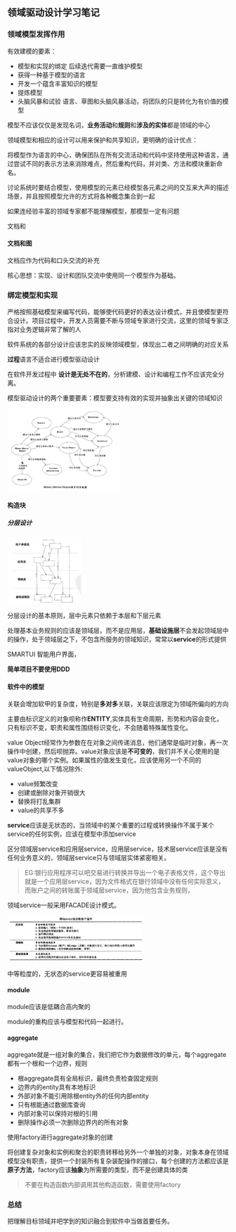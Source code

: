 ## 领域驱动设计学习笔记

### 领域模型发挥作用

有效建模的要素：

- 模型和实现的绑定 后续迭代需要一直维护模型
- 获得一种基于模型的语言
- 开发一个蕴含丰富知识的模型
- 提炼模型
- 头脑风暴和试验 语言、草图和头脑风暴活动，将团队的只是转化为有价值的模型

模型不应该仅仅是发现名词，**业务活动**和**规则**和**涉及的实体**都是领域的中心

领域模型和相应的设计可以用来保护和共享知识，更明确的设计优点：

将模型作为语言的中心，确保团队在所有交流活动和代码中坚持使用这种语言，通过尝试不同的表示方法来消除难点，然后重构代码，并对类、方法和模块重新命名。

讨论系统时要结合模型，使用模型的元素已经模型各元素之间的交互来大声的描述场景，并且按照模型允许的方式将各种概念集合到一起

如果连经验丰富的领域专家都不能理解模型，那模型一定有问题

文档和

#### 文档和图

文档应作为代码和口头交流的补充

核心思想：实现、设计和团队交流中使用同一个模型作为基础。

### 绑定模型和实现

严格按照基础模型来编写代码，能够使代码更好的表达设计模式，并且使模型更符合设计。项目过程中，开发人员需要不断与领域专家进行交流，这里的领域专家泛指对业务逻辑非常了解的人

软件系统的各部分设计应该忠实的反映领域模型，体现出二者之间明确的对应关系

**过程**语言不适合进行模型驱动设计

在软件开发过程中 **设计是无处不在的**，分析建模、设计和编程工作不应该完全分离。

模型驱动设计的两个重要要素：模型要支持有效的实现并抽象出关键的领域知识

<img src="../images/image-20191124133523740.png" alt="image-20191124133523740" style="zoom: 25%;" />

#### 构造块

##### 分层设计

<img src="../images/image-20191124133857717.png" alt="image-20191124133857717" style="zoom: 20%;" />

分层设计的基本原则，层中元素只依赖于本层和下层元素

处理基本业务规则的应该是领域层，而不是应用层，**基础设施层**不会发起领域层中的操作，处于领域层之下，不包含所服务的领域知识，常常以**service**的形式提供

SMARTUI 智能用户界面，

**简单项目不要使用DDD**

#### 软件中的模型

关联会增加软甲的复杂度，特别是**多对多**关联，关联应该限定为领域所偏向的方向

主要由标识定义的对象呗称作**ENTITY**,实体具有生命周期，形势和内容会变化，只有标识不变，职责和属性围绕标识变化，不会随着特殊属性变化。

value Object经常作为参数在在对象之间传递消息，他们通常是临时对象，再一次操作中创建，然后呗抛弃。value对象应该是**不可变的**，我们并不关心使用的是value对象的哪个实例。如果属性的值发生变化，应该使用另一个不同的valueObject,以下情况除外:

- value频繁改变
- 创建或删除对象开销很大
- 替换将打乱集群
- value的共享不多

**service**应该是无状态的，当领域中的某个重要的过程或转换操作不属于某个service的任何实例，应该在模型中添加service

区分领域层service和应用层service，应用层service，技术层service应该是没有任何业务意义的，领域层service只与领域层实体紧密相关。

> EG:银行应用程序可以吧交易进行转换并导出一个电子表格文件，这个导出就是一个应用层service，因为文件格式在银行领域中没有任何实际意义，而账户之间的转账属于领域层service，因为他包含业务规则，

领域service一般采用FACADE设计模式。

<img src="../images/image-20191124205021797.png" alt="image-20191124205021797" style="zoom:30%;" />

中等粒度的，无状态的service更容易被重用

#### module

module应该是低耦合高内聚的

module的重构应该与模型和代码一起进行。

#### aggregate

aggregate就是一组对象的集合，我们把它作为数据修改的单元，每个aggregate都有一个根和一个边界，规则

- 根aggregate具有全局标识，最终负责检查固定规则
- 边界内的entity具有本地标识
- 外部对象不能引用除根entity外的任何内部entity
- 只有根能通过数据库查询
- 内部对象可以保持对根的引用
- 删除操作必须一次删除边界内的所有对象

使用factory进行aggregate对象的创建

将创建复杂对象和实例和聚合的职责转移给另外一个单独的对象，对象本身在领域模型没有职责，提供一个封装所有复杂装配操作的接口，每个创建的方法都应该是**原子方法**，factory应该**抽象**为所需要的类型，而不是创建具体的类

> 不要在构造函数内部调用其他构造函数，需要使用factory

### 总结

把理解目标领域并吧学到的知识融合到软件中当做首要任务。